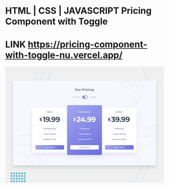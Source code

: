 # HTML | CSS | JAVASCRIPT Pricing Component with Toggle
# LINK https://pricing-component-with-toggle-nu.vercel.app/

![Design preview for the File Transfer pricing component coding challenge](./design/desktop-preview.jpg)

